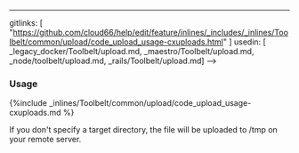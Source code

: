 ---
gitlinks: [ "https://github.com/cloud66/help/edit/feature/inlines/_includes/_inlines/Toolbelt/common/upload/code_upload_usage-cxuploads.html" ]
 usedin: [ _legacy_docker/Toolbelt/upload.md, _maestro/Toolbelt/upload.md, _node/toolbelt/upload.md, _rails/Toolbelt/upload.md] -->


### Usage

{%include _inlines/Toolbelt/common/upload/code_upload_usage-cxuploads.md %}

If you don't specify a target directory, the file will be uploaded to /tmp on your remote server.
